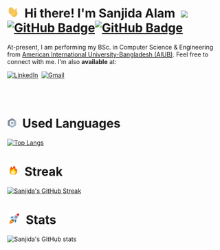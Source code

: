 # <img src="assets/img/wave.gif"  width="27" height="27"> &nbsp;Hi there! I'm Sanjida Alam&nbsp; ![](https://komarev.com/ghpvc/?username=thesanjida&label=PROFILE+VIEWS&color=blueviolet) <a href="https://github.com/thesanjida?tab=followers"><img src="https://img.shields.io/github/followers/thesanjida?label=Followers&style=social" alt="GitHub Badge"></a><a href="https://github.com/thesanjida?tab=followers"><img src="https://img.shields.io/github/watchers/thesanjida/thesanjida?style=social" alt="GitHub Badge"></a>

At-present, I am performing my BSc. in Computer Science & Engineering from [American International University-Bangladesh (AIUB)](https://www.aiub.edu/).
Feel free to connect with me. I'm also **available** at: <br>

[![LinkedIn](https://img.shields.io/badge/linkedin-%230077B5.svg?style=for-the-badge&logo=linkedin&logoColor=white)](https://www.linkedin.com/in/sanjida-alam-1058911a1/)&nbsp;&nbsp;[![Gmail](https://img.shields.io/badge/Gmail-D14836?style=for-the-badge&logo=gmail&logoColor=white)](mailto:sanjida.alam.in.tech@gmail.com)&nbsp;&nbsp;

<br>
<br>

# <img src="assets/img/programming-languages.gif"  width="22" height="22"> &nbsp;Used Languages

[![Top Langs](https://github-readme-stats.vercel.app/api/top-langs/?username=thesanjida&layout=compact&bg_color=151515&text_color=ffffff&card_width=445&title_color=fff)](https://github.com/anuraghazra/github-readme-stats)

# <img src="assets/img/fireflame.gif"  width="27" height="30"> &nbsp;Streak

[![Sanjida's GitHub Streak](https://github-readme-streak-stats.herokuapp.com/?user=thesanjida&theme=blood&fire=DD7F1C&background=151515&dates=9f9f9f&border=DD2727)](https://git.io/streak-stats)

# <img src="assets/img/rocket-joypixels.gif" display="block"  width="30" height="30"> &nbsp;Stats

![Sanjida's GitHub stats](https://github-readme-stats.vercel.app/api/?username=thesanjida&show_icons=true&title_color=fff&icon_color=79ff97&text_color=9f9f9f&bg_color=151515)

<br/>
<br/>

